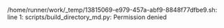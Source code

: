 /home/runner/work/_temp/13815069-e979-457a-abf9-8848f77dfbe9.sh: line 1: scripts/build_directory_md.py: Permission denied
